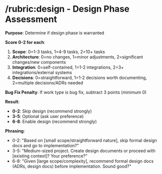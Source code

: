 # /rubric:design - Design Phase Assessment

**Purpose**: Determine if design phase is warranted

**Score 0-2 for each**:
1. **Scope**: 0=1-3 tasks, 1=4-9 tasks, 2=10+ tasks
2. **Architecture**: 0=no changes, 1=minor adjustments, 2=significant changes/new components
3. **Integration**: 0=self-contained, 1=1-2 integrations, 2=3+ integrations/external systems
4. **Decisions**: 0=straightforward, 1=1-2 decisions worth documenting, 2=multiple decisions/ADRs needed

**Bug Fix Penalty**: If work type is bug fix, subtract 3 points (minimum 0)

**Result**:
- **0-2**: Skip design (recommend strongly)
- **3-5**: Optional (ask user preference)
- **6-8**: Enable design (recommend strongly)

**Phrasing**:
- 0-2: "Based on [small scope/straightforward nature], skip formal design docs and go to implementation?"
- 3-5: "Medium-sized project. Create design documents or proceed with [existing context]? Your preference?"
- 6-8: "Given [large scope/complexity], recommend formal design docs (ADRs, design docs) before implementation. Sound good?"
